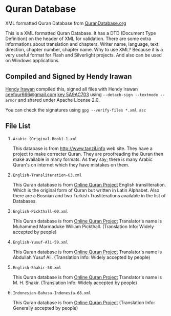 Quran Database
==============

XML formatted Quran Database from [QuranDatabase.org](http://qurandatabase.org/)

This is a XML formatted Quran Database. It has a DTD (Document Type Definition) on the header of XML for validation. There are some extra informations about translation and chapters. Writer name, language, text direction, chapter number, chapter name. Why to use XML? Because it is a very useful format for Flash and Silverlight projects. And also can be used on Windows applications.

## Compiled and Signed by Hendy Irawan

[Hendy Irawan](http://www.hendyirawan.com) compiled this, signed all files with Hendy Irawan <ceefour666@gmail.com> [key 5A9AC703](https://pgp.mit.edu/pks/lookup?op=get&search=0xFEDB960B5A9AC703) using `--detach-sign --textmode --armor` and shared under Apache License 2.0.

You can check the signatures using `gpg --verify-files *.xml.asc`

## File List

1. `Arabic-(Original-Book)-1.xml`

   This database is from http://www.tanzil.info web site. They have a project to make correcter Quran. They are proofreading the Quran then make available in many formats. As they say; there is many Arabic Quran's on internet which they have mistakes on them.

2. `English-Transliteration-63.xml`

   This Quran database is from [Online Quran Project](http://quran-online.net)
   English transliteration. Which is the original form of Quran but written in Latin Alphabet. Also there are a Bosnian and two Turkish Trasliterations available in the list of Databases.
   
3. `English-Pickthall-60.xml`

   This Quran database is from [Online Quran Project](http://quran-online.net)
   Translator's name is Muhammed Marmaduke William Pickthall. (Translation Info: Widely accepted by people)
    
4. `English-Yusuf-Ali-59.xml`

   This Quran database is from [Online Quran Project](http://quran-online.net)
   Translator's name is Abdullah Yusuf Ali.
   (Translation Info: Widely accepted by people)

5. `English-Shakir-58.xml`

   This Quran database is from [Online Quran Project](http://quran-online.net)
   Translator's name is M. H. Shakir.
   (Translation Info: Widely accepted by people)

6. `Indonesian-Bahasa-Indonesia-68.xml`

   This Quran database is from [Online Quran Project](http://quran-online.net)
   (Translation Info: Generally accepted by people)
